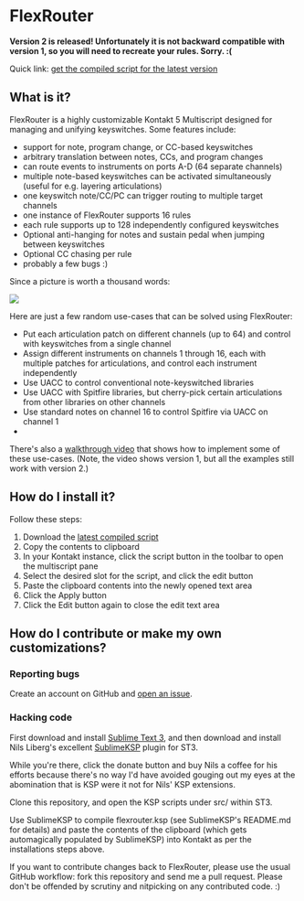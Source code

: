 # FlexRouter

**Version 2 is released!  Unfortunately it is not backward compatible with version 1, so you will need to recreate your rules.  Sorry. :(**

Quick link: [get the compiled script for the latest version](https://urandom.ca/flexrouter/latest)


## What is it?

FlexRouter is a highly customizable Kontakt 5 Multiscript designed for managing and unifying keyswitches.  Some features include:

* support for note, program change, or  CC-based keyswitches
* arbitrary translation between notes, CCs, and program changes
* can route events to instruments on ports A-D (64 separate channels)
* multiple note-based keyswitches can be activated simultaneously (useful for e.g. layering articulations)
* one keyswitch note/CC/PC can trigger routing to multiple target channels
* one instance of FlexRouter supports 16 rules
* each rule supports up to 128 independently configured keyswitches
* Optional anti-hanging for notes and sustain pedal when jumping between keyswitches
* Optional CC chasing per rule
* probably a few bugs :)

Since a picture is worth a thousand words:

![](https://www.urandom.ca/flexrouter/flexrouter-2.0.0.png)


Here are just a few random use-cases that can be solved using FlexRouter:

* Put each articulation patch on different channels (up to 64) and control with keyswitches
  from a single channel
* Assign different instruments on channels 1 through 16, each with multiple patches for articulations, and
  control each instrument independently
* Use UACC to control conventional note-keyswitched libraries
* Use UACC with Spitfire libraries, but cherry-pick certain articulations from
  other libraries on other channels
* Use standard notes on channel 16 to control Spitfire via UACC on channel 1
* 

There's also a [walkthrough video](https://www.youtube.com/watch?v=FddWrEwaNmM) that shows how to implement some of these use-cases.
(Note, the video shows version 1, but all the examples still work with version 2.)


## How do I install it?

Follow these steps:

1. Download the [latest compiled script](https://urandom.ca/flexrouter/latest)
2. Copy the contents to clipboard
3. In your Kontakt instance, click the script button in the toolbar to open the multiscript pane
4. Select the desired slot for the script, and click the edit button
5. Paste the clipboard contents into the newly opened text area
6. Click the Apply button
7. Click the Edit button again to close the edit text area



## How do I contribute or make my own customizations?

### Reporting bugs

Create an account on GitHub and [open an issue](https://github.com/jtackaberry/flexrouter/issues).


### Hacking code

First download and install [Sublime Text 3](http://www.sublimetext.com/3), and then download and install Nils Liberg's excellent [SublimeKSP](http://nilsliberg.se/ksp/) plugin for ST3.

While you're there, click the donate button and buy Nils a coffee for his efforts because there's no way I'd have avoided gouging out my eyes at the abomination that is KSP were it not for Nils' KSP extensions.

Clone this repository, and open the KSP scripts under src/ within ST3.

Use SublimeKSP to compile flexrouter.ksp (see SublimeKSP's README.md for details) and paste the contents of the clipboard (which gets automagically populated by SublimeKSP) into Kontakt as per the installations steps above.

If you want to contribute changes back to FlexRouter, please use the usual GitHub workflow: fork this repository and send me a pull request.  Please don't be offended by scrutiny and nitpicking on any contributed code. :)
